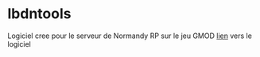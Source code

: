 # lbdntools

Logiciel cree pour le serveur de Normandy RP sur le jeu GMOD
[lien](normandyrptools.herokuapp.com) vers le logiciel
